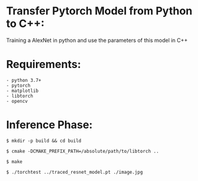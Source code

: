# Transfer Pytorch Model from Python to C++:
Training a AlexNet in python and use the parameters of this model in C++
# Requirements:
    - python 3.7+
    - pytorch
    - matplotlib
    - libtorch
    - opencv

# Inference Phase:
```
$ mkdir -p build && cd build
```
```
$ cmake -DCMAKE_PREFIX_PATH=/absolute/path/to/libtorch ..
```
```
$ make 
```
```
$ ./torchtest ../traced_resnet_model.pt ./image.jpg
```
